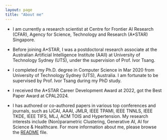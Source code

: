 ```yaml
---
layout: page
title: "About me"
---
```




- I am currently a research scientist at Centre for Frontier AI Research (CFAR), Agency for Science, Technology and Research (A\*STAR) Singapore.

* Before joining A\*STAR, I was a postdoctoral research associate at the Australian Artificial Intelligence Institute (AAII) at University of Technology Sydney (UTS), under the supervision of Prof. Ivor Tsang.

+ I completed my Ph.D. degree in Computer Science in Mar 2020 from University of Technology Sydney (UTS), Australia. I am fortunate to be supervised by Prof. Ivor Tsang during my PhD study.

- I received the A*STAR Career Development Award at 2022, got the Best Paper Award at CPAL2024.

- I has authored or co-authored papers in various top conferences and journals, such as IJCAI, AAAI, JMLR, IEEE TPAMI, IEEE TNNLS, IEEE TKDE, IEEE TIFS, MLJ, ACM TOIS and Hypertension. My research interests include (Non)parametric Clustering, Generative AI, AI for Science & Healthcare.
For more information about me, please browse the [README](https://www.linkedin.com/in/pan-yuangang-84bb71123/) file.
